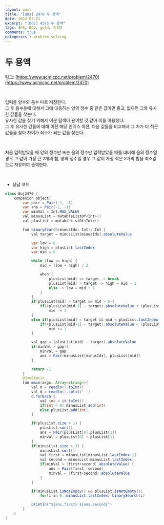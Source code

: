 ```yaml
---
layout: post
title: "[BOJ] 2470 두 용액"
date: 2022-05-21
excerpt: "[BOJ] 4375 두 용액"
tags: [PS, BOJ, gold, 정렬]
comments: true
categories : problem-solving
---
```


# 두 용액

링크: [https://www.acmicpc.net/problem/2470](https://www.acmicpc.net/problem/2470)

<br>

입력을 양수와 음수 따로 저장한다.    
그 후 음수들에 대해서 그에 대응하는 양의 정수 중 같은 값이면 좋고, 없다면 그와 유사한 값들을 찾는다.    
유사한 값을 찾기 위해서 이분 탐색이 용이할 것 같아 이를 이용했다.    
그 후 유사한 값들에 대해 이전 해당 인덱스 이전, 다음 값들을 비교해서 그 차가 더 적은 값들을 찾아 차이가 최소가 되는 값을 찾는다.    

<br>

처음 입력받았을 때 양의 정수만 또는 음의 정수만 입력받았을 때를 대비해 음의 정수일 경우 그 값이 가장 큰 2개의 합, 양의 정수일 경우 그 값이 가장 작은 2개의 합을 최소값으로 저장하여 출력한다.

<br>

- 정답 코드

```java
class Boj2470 {
    companion object{
        var pair = Pair(-1, -1)
        var ans = Pair(-1, -1)
        var minVal = Int.MAX_VALUE
        val minusList = mutableListOf<Int>()
        val plusList = mutableListOf<Int>()

        fun binarySearch(minusIdx: Int): Int {
            val target = minusList[minusIdx].absoluteValue

            var low = 0
            var high = plusList.lastIndex
            var mid = 0

            while (low <= high) {
                mid = (low + high) / 2

                when {
                    plusList[mid] == target -> break
                    plusList[mid] > target -> high = mid - 1
                    else -> low = mid + 1
                }
            }
            if(plusList[mid] > target && mid > 0){
                if((plusList[mid-1] - target).absoluteValue < (plusList[mid] - target).absoluteValue)
                    mid -= 1
            }
            else if(plusList[mid] < target && mid < plusList.lastIndex){
                if((plusList[mid+1] - target).absoluteValue < (plusList[mid] - target).absoluteValue)
                    mid += 1
            }

            val gap = (plusList[mid] - target).absoluteValue
            if(minVal > gap){
                minVal = gap
                ans = Pair(minusList[minusIdx], plusList[mid])
            }

            return -1
        }
        @JvmStatic
        fun main(args: Array<String>){
            val n = readln().toInt()
            val d = readln().split(' ')
            d.forEach {
                val int = it.toInt()
                if(int < 0) minusList.add(int)
                else plusList.add(int)
            }

            if(plusList.size > 1) {
                plusList.sort()
                ans = Pair(plusList[0],plusList[1])
                minVal = plusList[0] + plusList[1]
            }
            if(minusList.size > 1) {
                minusList.sort()
                val first = minusList[minusList.lastIndex-1]
                val second = minusList[minusList.lastIndex]
                if(minVal > (first+second).absoluteValue) {
                    ans = Pair(first, second)
                    minVal = (first+second).absoluteValue
                }
            }

            if(minusList.isNotEmpty() && plusList.isNotEmpty())
                for(i in 0..minusList.lastIndex) binarySearch(i)

            println("${ans.first} ${ans.second}")
        }
    }
}
```